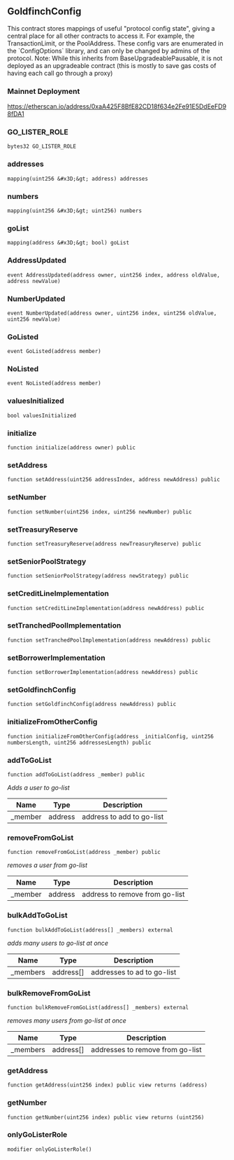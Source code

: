 ## GoldfinchConfig

This contract stores mappings of useful &quot;protocol config state&quot;, giving a central place
 for all other contracts to access it. For example, the TransactionLimit, or the PoolAddress. These config vars
 are enumerated in the &#x60;ConfigOptions&#x60; library, and can only be changed by admins of the protocol.
 Note: While this inherits from BaseUpgradeablePausable, it is not deployed as an upgradeable contract (this
   is mostly to save gas costs of having each call go through a proxy)

### Mainnet Deployment

https://etherscan.io/address/0xaA425F8BfE82CD18f634e2Fe91E5DdEeFD98fDA1

### GO_LISTER_ROLE

```solidity
bytes32 GO_LISTER_ROLE
```

### addresses

```solidity
mapping(uint256 &#x3D;&gt; address) addresses
```

### numbers

```solidity
mapping(uint256 &#x3D;&gt; uint256) numbers
```

### goList

```solidity
mapping(address &#x3D;&gt; bool) goList
```

### AddressUpdated

```solidity
event AddressUpdated(address owner, uint256 index, address oldValue, address newValue)
```

### NumberUpdated

```solidity
event NumberUpdated(address owner, uint256 index, uint256 oldValue, uint256 newValue)
```

### GoListed

```solidity
event GoListed(address member)
```

### NoListed

```solidity
event NoListed(address member)
```

### valuesInitialized

```solidity
bool valuesInitialized
```

### initialize

```solidity
function initialize(address owner) public
```

### setAddress

```solidity
function setAddress(uint256 addressIndex, address newAddress) public
```

### setNumber

```solidity
function setNumber(uint256 index, uint256 newNumber) public
```

### setTreasuryReserve

```solidity
function setTreasuryReserve(address newTreasuryReserve) public
```

### setSeniorPoolStrategy

```solidity
function setSeniorPoolStrategy(address newStrategy) public
```

### setCreditLineImplementation

```solidity
function setCreditLineImplementation(address newAddress) public
```

### setTranchedPoolImplementation

```solidity
function setTranchedPoolImplementation(address newAddress) public
```

### setBorrowerImplementation

```solidity
function setBorrowerImplementation(address newAddress) public
```

### setGoldfinchConfig

```solidity
function setGoldfinchConfig(address newAddress) public
```

### initializeFromOtherConfig

```solidity
function initializeFromOtherConfig(address _initialConfig, uint256 numbersLength, uint256 addressesLength) public
```

### addToGoList

```solidity
function addToGoList(address _member) public
```

_Adds a user to go-list_

| Name | Type | Description |
| ---- | ---- | ----------- |
| _member | address | address to add to go-list |

### removeFromGoList

```solidity
function removeFromGoList(address _member) public
```

_removes a user from go-list_

| Name | Type | Description |
| ---- | ---- | ----------- |
| _member | address | address to remove from go-list |

### bulkAddToGoList

```solidity
function bulkAddToGoList(address[] _members) external
```

_adds many users to go-list at once_

| Name | Type | Description |
| ---- | ---- | ----------- |
| _members | address[] | addresses to ad to go-list |

### bulkRemoveFromGoList

```solidity
function bulkRemoveFromGoList(address[] _members) external
```

_removes many users from go-list at once_

| Name | Type | Description |
| ---- | ---- | ----------- |
| _members | address[] | addresses to remove from go-list |

### getAddress

```solidity
function getAddress(uint256 index) public view returns (address)
```

### getNumber

```solidity
function getNumber(uint256 index) public view returns (uint256)
```

### onlyGoListerRole

```solidity
modifier onlyGoListerRole()
```

